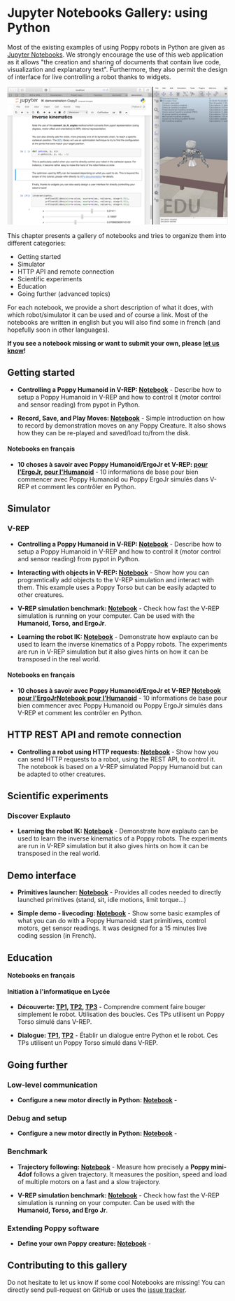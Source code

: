 # Jupyter Notebooks Gallery: using Python

Most of the existing examples of using Poppy robots in Python are given as [Jupyter Notebooks](http://jupyter.org). We strongly encourage the use of this web application as it allows "the creation and sharing of documents that contain live code, visualization and explanatory text". Furthermore, they also permit the design of interface for live controlling a robot thanks to widgets.

![Notebook Example](../img/python/notebook-example.png)

This chapter presents a gallery of notebooks and tries to organize them into different categories:

* Getting started
* Simulator
* HTTP API and remote connection
* Scientific experiments
* Education
* Going further (advanced topics)

For each notebook, we provide a short description of what it does, with which robot/simulator it can be used and of course a link. Most of the notebooks are written in english but you will also find some in french (and hopefully soon in other languages).

**If you see a notebook missing or want to submit your own, please [let us know](https://github.com/poppy-project/poppy-docs/labels/notebooks)!**

## Getting started

* **Controlling a Poppy Humanoid in V-REP: [Notebook](https://github.com/poppy-project/poppy-humanoid/blob/master/software/samples/notebooks/Controlling%20a%20Poppy%20humanoid%20in%20V-REP%20using%20pypot.ipynb)** - Describe how to setup a Poppy Humanoid in V-REP and how to control it (motor control and sensor reading) from pypot in Python.

* **Record, Save, and Play Moves: [Notebook](https://github.com/poppy-project/community-notebooks/blob/master/demo/poppy-ergo_Record%2C%20Save%2C%20and%20Play%20Moves.ipynb)** - Simple introduction on how to record by demonstration moves on any Poppy Creature. It also shows how they can be re-played and saved/load to/from the disk.

#### Notebooks en français

* **10 choses à savoir avec Poppy Humanoid/ErgoJr et V-REP: [pour l'ErgoJr](https://github.com/poppy-project/community-notebooks/blob/master/tutorials-education/poppy-humanoid_poppy-torso__vrep_installation%20et%20prise%20en%20main/poppy%20simulé/Ergo_simulation%20prise%20en%20main.ipynb), [pour l'Humanoid](https://github.com/poppy-project/community-notebooks/blob/master/tutorials-education/poppy-humanoid_poppy-torso__vrep_installation%20et%20prise%20en%20main/poppy%20simulé/premier%20pas%20avec%20poppy%20humanoid%20en%20python%20-%2010%20choses%20à%20savoir.ipynb)** - 10 informations de base pour bien commencer avec Poppy Humanoid ou Poppy ErgoJr simulés dans V-REP et comment les contrôler en Python.

## Simulator
### V-REP

* **Controlling a Poppy Humanoid in V-REP: [Notebook](https://github.com/poppy-project/community-notebooks/blob/master/demo/poppy-humanoid_Controlling%20in%20V-REP%20using%20pypot.ipynb)** - Describe how to setup a Poppy Humanoid in V-REP and how to control it (motor control and sensor reading) from pypot in Python.

* **Interacting with objects in V-REP: [Notebook](https://github.com/poppy-project/poppy-torso/blob/ff6254355ce18a26f58654f5abc82485a7a22d13/software/doc/tutorial/Poppy%20Torso%20interacting%20with%20objects%20in%20V-REP%20using%20Pypot.ipynb)** - Show how you can programtically add objects to the V-REP simulation and interact with them. This example uses a Poppy Torso but can be easily adapted to other creatures.

* **V-REP simulation benchmark: [Notebook](#TODO)** - Check how fast the V-REP simulation is running on your computer. Can be used with the **Humanoid, Torso, and ErgoJr**.

* **Learning the robot IK: [Notebook](#TODO)** - Demonstrate how explauto can be used to learn the inverse kinematics of a Poppy robots. The experiments are run in V-REP simulation but it also gives hints on how it can be transposed in the real world.

#### Notebooks en français
* **10 choses à savoir avec Poppy Humanoid/ErgoJr et V-REP [Notebook pour l'ErgoJr](https://github.com/poppy-project/community-notebooks/blob/master/tutorials-education/poppy-humanoid_poppy-torso__vrep_installation%20et%20prise%20en%20main/poppy%20simulé/Ergo_simulation%20prise%20en%20main.ipynb)[Notebook pour l'Humanoid](https://github.com/poppy-project/community-notebooks/blob/master/tutorials-education/poppy-humanoid_poppy-torso__vrep_installation%20et%20prise%20en%20main/poppy%20simulé/premier%20pas%20avec%20poppy%20en%20python%20-%2010%20choses%20à%20savoir.ipynb)** - 10 informations de base pour bien commencer avec Poppy Humanoid ou Poppy ErgoJr simulés dans V-REP et comment les contrôler en Python.


## HTTP REST API and remote connection

* **Controlling a robot using HTTP requests: [Notebook](https://github.com/poppy-project/community-notebooks/blob/master/demo/poppy-humanoid_Accessing%20pypot%20REST%20API%20through%20HTTP%20requests.ipynb)** - Show how you can send HTTP requests to a robot, using the REST API, to control it. The notebook is based on a V-REP simulated Poppy Humanoid but can be adapted to other creatures.

## Scientific experiments
### Discover Explauto

* **Learning the robot IK: [Notebook](#TODO)** - Demonstrate how explauto can be used to learn the inverse kinematics of a Poppy robots. The experiments are run in V-REP simulation but it also gives hints on how it can be transposed in the real world.


## Demo interface

* **Primitives launcher: [Notebook](https://github.com/poppy-project/poppy-humanoid/blob/dd469c262ede0877153afd6e086f65fc85e8b729/software/samples/notebooks/Demo%20Interface.ipynb)** - Provides all codes needed to directly launched primitives (stand, sit, idle motions, limit torque...)

* **Simple demo - livecoding: [Notebook](https://github.com/poppy-project/poppy-humanoid/blob/dd469c262ede0877153afd6e086f65fc85e8b729/software/samples/notebooks/TTFX.ipynb)** - Show some basic examples of what you can do with a Poppy Humanoid: start primitives, control motors, get sensor readings. It was designed for a 15 minutes live coding session (in French).

## Education


#### Notebooks en français

#### Initiation à l'informatique en Lycée
* **Découverte: [TP1](https://github.com/poppy-project/community-notebooks/blob/master/tutorials-education/poppy-torso__vrep_Prototype%20d'ininitiation%20à%20l'informatique%20pour%20les%20lycéens/decouverte/Decouverte%20TP1.ipynb), [TP2](https://github.com/poppy-project/community-notebooks/blob/master/tutorials-education/poppy-torso__vrep_Prototype%20d'ininitiation%20à%20l'informatique%20pour%20les%20lycéens/decouverte/Decouverte%20TP2.ipynb), [TP3](https://github.com/poppy-project/community-notebooks/blob/master/tutorials-education/poppy-torso__vrep_Prototype%20d'ininitiation%20à%20l'informatique%20pour%20les%20lycéens/decouverte/Decouverte%20TP3.ipynb)** - Comprendre comment faire bouger simplement le robot. Utilisation des boucles. Ces TPs utilisent un Poppy Torso simulé dans V-REP.

* **Dialogue: [TP1](https://github.com/poppy-project/community-notebooks/blob/master/tutorials-education/poppy-torso__vrep_Prototype%20d'ininitiation%20à%20l'informatique%20pour%20les%20lycéens/dialogue/Dialogue%20TP1.ipynb), [TP2](https://github.com/poppy-project/community-notebooks/blob/master/tutorials-education/poppy-torso__vrep_Prototype%20d'ininitiation%20à%20l'informatique%20pour%20les%20lycéens/dialogue/Dialogue%20TP2.ipynb)** - Établir un dialogue entre Python et le robot. Ces TPs utilisent un Poppy Torso simulé dans V-REP.

## Going further
### Low-level communication
* **Configure a new motor directly in Python: [Notebook](#TODO)** -


### Debug and setup

* **Configure a new motor directly in Python: [Notebook](#TODO)** -

### Benchmark

* **Trajectory following: [Notebook](https://github.com/poppy-project/community-notebooks/blob/master/debug/mini-4dof-arm-mini_benchmark_XL320.ipynb)** - Measure how precisely a **Poppy mini-4dof** follows a given trajectory. It measures the position, speed and load of multiple motors on a fast and a slow trajectory.

* **V-REP simulation benchmark: [Notebook](#TODO)** - Check how fast the V-REP simulation is running on your computer. Can be used with the **Humanoid, Torso, and Ergo Jr**.


### Extending Poppy software

* **Define your own Poppy creature: [Notebook](#TODO)** -

## Contributing to this gallery

Do not hesitate to let us know if some cool Notebooks are missing! You can directly send pull-request on GitHub or uses the [issue tracker](https://github.com/poppy-project/poppy-docs/labels/notebooks).
